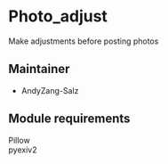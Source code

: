 # Photo_adjust
 Make adjustments before posting photos
 
## Maintainer
* AndyZang-Salz

## Module requirements
Pillow   
pyexiv2